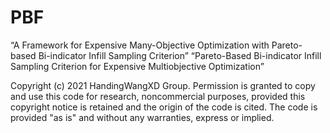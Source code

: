 # PBF

“A Framework for Expensive Many-Objective Optimization with Pareto-based Bi-indicator Infill Sampling Criterion”
“Pareto-Based Bi-indicator Infill Sampling Criterion for Expensive Multiobjective Optimization”

Copyright (c) 2021 HandingWangXD Group. Permission is granted to copy and use this code for research, noncommercial purposes, provided this copyright notice is retained and the origin of the code is cited. The code is provided "as is" and without any warranties, express or implied.
